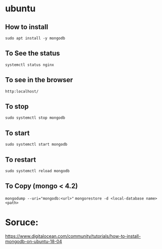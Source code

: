 # ubuntu

## How to install 
`sudo apt install -y mongodb`

## To See the status 
`systemctl status nginx`

## To see in the browser 
`http:localhost/`

## To stop 
`sudo systemctl stop mongodb`

## To start 
`sudo systemctl start mongodb`

## To restart 
`sudo systemctl reload mongodb`

## To Copy (mongo < 4.2)
`mongodump --uri="mongodb:<url>"`
`mongorestore -d <local-database name> <path>` 

# Soruce:
https://www.digitalocean.com/community/tutorials/how-to-install-mongodb-on-ubuntu-18-04


